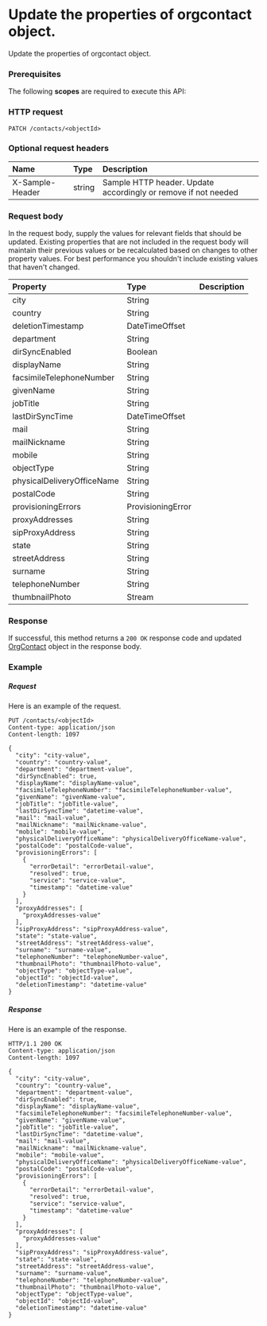 # Update the properties of orgcontact object.

Update the properties of orgcontact object.
### Prerequisites
The following **scopes** are required to execute this API: 
### HTTP request
<!-- { "blockType": "ignored" } -->
```http
PATCH /contacts/<objectId>
```
### Optional request headers
| Name       | Type | Description|
|:-----------|:------|:----------|
| X-Sample-Header  | string  | Sample HTTP header. Update accordingly or remove if not needed|

### Request body
In the request body, supply the values for relevant fields that should be updated. Existing properties that are not included in the request body will maintain their previous values or be recalculated based on changes to other property values. For best performance you shouldn't include existing values that haven't changed.

| Property	   | Type	|Description|
|:---------------|:--------|:----------|
|city|String||
|country|String||
|deletionTimestamp|DateTimeOffset||
|department|String||
|dirSyncEnabled|Boolean||
|displayName|String||
|facsimileTelephoneNumber|String||
|givenName|String||
|jobTitle|String||
|lastDirSyncTime|DateTimeOffset||
|mail|String||
|mailNickname|String||
|mobile|String||
|objectType|String||
|physicalDeliveryOfficeName|String||
|postalCode|String||
|provisioningErrors|ProvisioningError||
|proxyAddresses|String||
|sipProxyAddress|String||
|state|String||
|streetAddress|String||
|surname|String||
|telephoneNumber|String||
|thumbnailPhoto|Stream||

### Response
If successful, this method returns a `200 OK` response code and updated [OrgContact](../resources/orgcontact.md) object in the response body.
### Example
##### Request
Here is an example of the request.
<!-- {
  "blockType": "request",
  "name": "update_orgcontact"
}-->
```http
PUT /contacts/<objectId>
Content-type: application/json
Content-length: 1097

{
  "city": "city-value",
  "country": "country-value",
  "department": "department-value",
  "dirSyncEnabled": true,
  "displayName": "displayName-value",
  "facsimileTelephoneNumber": "facsimileTelephoneNumber-value",
  "givenName": "givenName-value",
  "jobTitle": "jobTitle-value",
  "lastDirSyncTime": "datetime-value",
  "mail": "mail-value",
  "mailNickname": "mailNickname-value",
  "mobile": "mobile-value",
  "physicalDeliveryOfficeName": "physicalDeliveryOfficeName-value",
  "postalCode": "postalCode-value",
  "provisioningErrors": [
    {
      "errorDetail": "errorDetail-value",
      "resolved": true,
      "service": "service-value",
      "timestamp": "datetime-value"
    }
  ],
  "proxyAddresses": [
    "proxyAddresses-value"
  ],
  "sipProxyAddress": "sipProxyAddress-value",
  "state": "state-value",
  "streetAddress": "streetAddress-value",
  "surname": "surname-value",
  "telephoneNumber": "telephoneNumber-value",
  "thumbnailPhoto": "thumbnailPhoto-value",
  "objectType": "objectType-value",
  "objectId": "objectId-value",
  "deletionTimestamp": "datetime-value"
}
```
##### Response
Here is an example of the response.
<!-- {
  "blockType": "response",
  "truncated": false,
  "@odata.type": "orgcontact"
} -->
```http
HTTP/1.1 200 OK
Content-type: application/json
Content-length: 1097

{
  "city": "city-value",
  "country": "country-value",
  "department": "department-value",
  "dirSyncEnabled": true,
  "displayName": "displayName-value",
  "facsimileTelephoneNumber": "facsimileTelephoneNumber-value",
  "givenName": "givenName-value",
  "jobTitle": "jobTitle-value",
  "lastDirSyncTime": "datetime-value",
  "mail": "mail-value",
  "mailNickname": "mailNickname-value",
  "mobile": "mobile-value",
  "physicalDeliveryOfficeName": "physicalDeliveryOfficeName-value",
  "postalCode": "postalCode-value",
  "provisioningErrors": [
    {
      "errorDetail": "errorDetail-value",
      "resolved": true,
      "service": "service-value",
      "timestamp": "datetime-value"
    }
  ],
  "proxyAddresses": [
    "proxyAddresses-value"
  ],
  "sipProxyAddress": "sipProxyAddress-value",
  "state": "state-value",
  "streetAddress": "streetAddress-value",
  "surname": "surname-value",
  "telephoneNumber": "telephoneNumber-value",
  "thumbnailPhoto": "thumbnailPhoto-value",
  "objectType": "objectType-value",
  "objectId": "objectId-value",
  "deletionTimestamp": "datetime-value"
}
```

<!-- uuid: 9daac8b9-5e7a-4139-8832-9fc0f933c018
2015-10-16 23:06:06 UTC -->
<!-- {
  "type": "#page.annotation",
  "description": "Update the properties of orgcontact object.",
  "keywords": "",
  "section": "documentation",
  "tocPath": ""
}-->